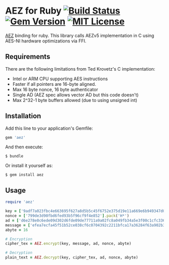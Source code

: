 # AEZ for Ruby [![Build Status](https://github.com/azuchi/aez/actions/workflows/ruby.yml/badge.svg?branch=master)](https://github.com/azuchi/aez/actions/workflows/ruby.yml) [![Gem Version](https://badge.fury.io/rb/aez.svg)](https://badge.fury.io/rb/aez) [![MIT License](http://img.shields.io/badge/license-MIT-blue.svg?style=flat)](LICENSE)

[AEZ](http://web.cs.ucdavis.edu/~rogaway/aez/) binding for ruby.
This library calls AEZv5 implementation in C using AES-NI hardware optimizations via FFI.

## Requirements

There are the following limitations from Ted Krovetz's C implementation:

- Intel or ARM CPU supporting AES instructions
- Faster if all pointers are 16-byte aligned.
- Max 16 byte nonce, 16 byte authenticator
- Single AD (AEZ spec allows vector AD but this code doesn't)
- Max 2^32-1 byte buffers allowed (due to using unsigned int)

## Installation

Add this line to your application's Gemfile:

```ruby
gem 'aez'
```

And then execute:

    $ bundle

Or install it yourself as:

    $ gem install aez

## Usage

```ruby
require 'aez'

key = ['9adf7a023fbc4e663695f627a8d5b5c45f6752e375d19e11a669e6b949347d0cf5e0e2516ee285af365224976afa60be'].pack('H*')
nonce = ['799de3d90fbd6fed93b5f96cf9f4e852'].pack('H*')
ad = ['d6e278e0c6ede09d302d6fde09de77711a9a02fc8a049fb34a5e3f00c1cfc336d0'].pack('H*')
message = ['efea7ecfa45f51b52ce038cf6c0704392c2211bfca17a36284f63a902b37f0ab'].pack('H*')
abyte = 16

# Encryption
cipher_tex = AEZ.encrypt(key, message, ad, nonce, abyte)

# Decryption
plain_text = AEZ.decrypt(key, cipher_tex, ad, nonce, abyte)
```
